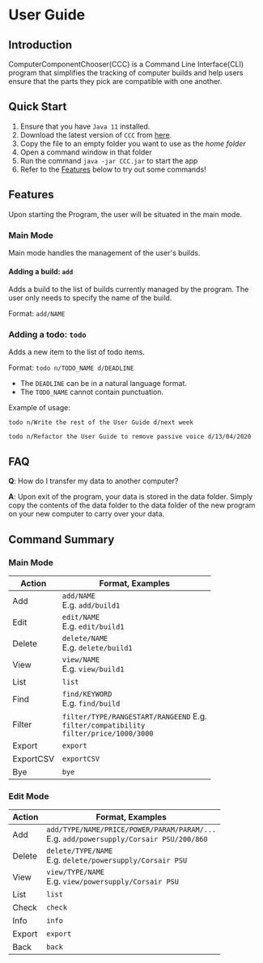 # User Guide

## Introduction

ComputerComponentChooser(CCC) is a Command Line Interface(CLI) 
program that simplifies the tracking of computer builds and 
help users ensure that the parts they pick are 
compatible with one another.

## Quick Start

1. Ensure that you have `Java 11` installed.
2. Download the latest version of `CCC` from 
[here](https://github.com/AY2223S1-CS2113T-W11-2/tp/releases).
3. Copy the file to an empty folder you want to use as the _home folder_
4. Open a command window in that folder
5. Run the command `java -jar CCC.jar` to start the app
6. Refer to the [Features](#features) below to try out some commands!

## Features 

Upon starting the Program, the user will be situated in the main mode.

### Main Mode

Main mode handles the management of the user's builds. 

#### Adding a build: `add`

Adds a build to the list of builds currently managed by the program. The user only needs to specify the name of the
build.

Format: `add/NAME`

### Adding a todo: `todo`
Adds a new item to the list of todo items.

Format: `todo n/TODO_NAME d/DEADLINE`

* The `DEADLINE` can be in a natural language format.
* The `TODO_NAME` cannot contain punctuation.  

Example of usage: 

`todo n/Write the rest of the User Guide d/next week`

`todo n/Refactor the User Guide to remove passive voice d/13/04/2020`

## FAQ

**Q**: How do I transfer my data to another computer? 

**A**: Upon exit of the program, your data is stored in the data folder. Simply copy the contents of the data folder 
to the data folder of the new program on your new computer to carry over your data.

## Command Summary
### Main Mode

| Action         | Format, Examples                                                                               |
|----------------|------------------------------------------------------------------------------------------------|
| Add            | `add/NAME` <br> E.g. `add/build1`                                                              |
| Edit           | `edit/NAME` <br> E.g. `edit/build1`                                                            |
| Delete         | `delete/NAME` <br> E.g. `delete/build1`                                                        |  
| View           | `view/NAME` <br> E.g.  `view/build1`                                                           |
| List           | `list`                                                                                         |
| Find           | `find/KEYWORD` <br> E.g.  `find/build`                                                         |
| Filter         | `filter/TYPE/RANGESTART/RANGEEND` E.g. <br>  `filter/compatibility` <br>  `filter/price/1000/3000` |
| Export         | `export`                                                                                       |
| ExportCSV      | `exportCSV`                                                                                    |
| Bye            | `bye`                                                                                          |

### Edit Mode

| Action    | Format, Examples                                                                           |
|-----------|--------------------------------------------------------------------------------------------|
| Add       | `add/TYPE/NAME/PRICE/POWER/PARAM/PARAM/...` <br> E.g. `add/powersupply/Corsair PSU/200/860` |
| Delete    | `delete/TYPE/NAME` <br> E.g. `delete/powersupply/Corsair PSU`                              |  
| View      | `view/TYPE/NAME` <br> E.g. `view/powersupply/Corsair PSU`                                      |
| List      | `list`                                                                                     |
| Check     | `check`                                                                                    |
| Info      | `info`                                                                                     |
| Export    | `export`                                                                                   |
| Back      | `back`                                                                                     |

